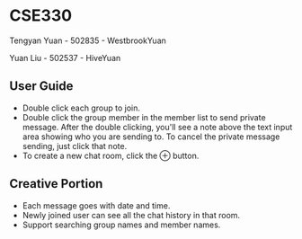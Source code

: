 # CSE330
Tengyan Yuan - 502835 - WestbrookYuan

Yuan Liu - 502537 - HiveYuan

## User Guide
- Double click each group to join.
- Double click the group member in the member list to send private message. After the double clicking, you'll see a note above the text input area showing who you are sending to. To cancel the private message sending, just click that note.
- To create a new chat room, click the ⊕︀ button.

## Creative Portion
- Each message goes with date and time.
- Newly joined user can see all the chat history in that room.
- Support searching group names and member names.